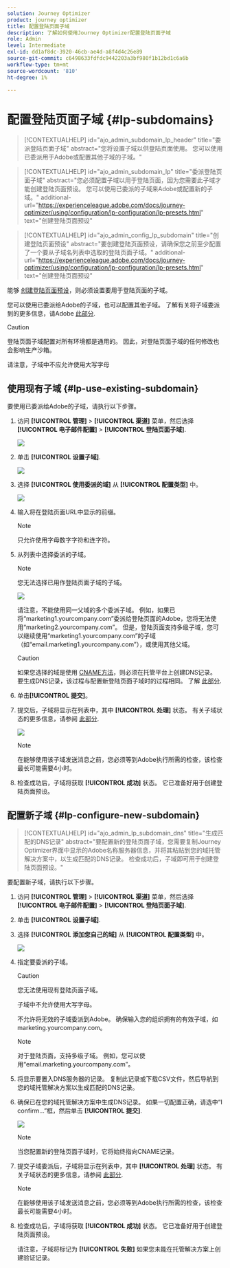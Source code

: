 ```yaml
---
solution: Journey Optimizer
product: journey optimizer
title: 配置登陆页面子域
description: 了解如何使用Journey Optimizer配置登陆页面子域
role: Admin
level: Intermediate
exl-id: dd1af8dc-3920-46cb-ae4d-a8f4d4c26e89
source-git-commit: c6498633fdfdc9442203a3bf980f1b12bd1c6a6b
workflow-type: tm+mt
source-wordcount: '810'
ht-degree: 1%

---
```


# 配置登陆页面子域 {#lp-subdomains}

>[!CONTEXTUALHELP]
>id="ajo_admin_subdomain_lp_header"
>title="委派登陆页面子域"
>abstract="您将设置子域以供登陆页面使用。 您可以使用已委派用于Adobe或配置其他子域的子域。"

>[!CONTEXTUALHELP]
>id="ajo_admin_subdomain_lp"
>title="委派登陆页面子域"
>abstract="您必须配置子域以用于登陆页面，因为您需要此子域才能创建登陆页面预设。 您可以使用已委派的子域来Adobe或配置新的子域。"
>additional-url="https://experienceleague.adobe.com/docs/journey-optimizer/using/configuration/lp-configuration/lp-presets.html" text="创建登陆页面预设"

>[!CONTEXTUALHELP]
>id="ajo_admin_config_lp_subdomain"
>title="创建登陆页面预设"
>abstract="要创建登陆页面预设，请确保您之前至少配置了一个要从子域名列表中选取的登陆页面子域。"
>additional-url="https://experienceleague.adobe.com/docs/journey-optimizer/using/configuration/lp-configuration/lp-presets.html" text="创建登陆页面预设"

能够 [创建登陆页面预设](lp-presets.md)，则必须设置要用于登陆页面的子域。

您可以使用已委派给Adobe的子域，也可以配置其他子域。 了解有关将子域委派到的更多信息，请Adobe [此部分](../configuration/delegate-subdomain.md).

>[!CAUTION]
>
>登陆页面子域配置对所有环境都是通用的。 因此，对登陆页面子域的任何修改也会影响生产沙箱。

请注意，子域中不应允许使用大写字母

## 使用现有子域 {#lp-use-existing-subdomain}

要使用已委派给Adobe的子域，请执行以下步骤。

1. 访问 **[!UICONTROL 管理]** > **[!UICONTROL 渠道]** 菜单，然后选择 **[!UICONTROL 电子邮件配置]** > **[!UICONTROL 登陆页面子域]**.

   ![](assets/lp_access-subdomains.png)

1. 单击 **[!UICONTROL 设置子域]**.

   ![](assets/lp_set-up-subdomain.png)

1. 选择 **[!UICONTROL 使用委派的域]** 从 **[!UICONTROL 配置类型]** 中。

   ![](assets/lp_use-delegated-subdomain.png)

1. 输入将在登陆页面URL中显示的前缀。

   >[!NOTE]
   >
   >只允许使用字母数字字符和连字符。

1. 从列表中选择委派的子域。

   >[!NOTE]
   >
   >您无法选择已用作登陆页面子域的子域。

   <!--Capital letters are not allowed in subdomains. TBC by PM-->

   ![](assets/lp_prefix-and-subdomain.png)

   请注意，不能使用同一父域的多个委派子域。 例如，如果已将“marketing1.yourcompany.com”委派给登陆页面的Adobe，您将无法使用“marketing2.yourcompany.com”。 但是，登陆页面支持多级子域，您可以继续使用“marketing1.yourcompany.com”的子域（如“email.marketing1.yourcompany.com”），或使用其他父域。

   >[!CAUTION]
   >
   >如果您选择的域是使用 [CNAME方法](../configuration/delegate-subdomain.md#cname-subdomain-delegation)，则必须在托管平台上创建DNS记录。 要生成DNS记录，该过程与配置新登陆页面子域时的过程相同。 了解 [此部分](#lp-configure-new-subdomain).

1. 单击&#x200B;**[!UICONTROL 提交]**。

1. 提交后，子域将显示在列表中，其中 **[!UICONTROL 处理]** 状态。 有关子域状态的更多信息，请参阅 [此部分](../configuration/about-subdomain-delegation.md#access-delegated-subdomains).<!--Same statuses?-->

   ![](assets/lp_subdomain-processing.png)

   >[!NOTE]
   >
   >在能够使用该子域发送消息之前，您必须等到Adobe执行所需的检查，该检查最长可能需要4小时。<!--Learn more in [this section](delegate-subdomain.md#subdomain-validation).-->

1. 检查成功后，子域将获取 **[!UICONTROL 成功]** 状态。 它已准备好用于创建登陆页面预设。

## 配置新子域 {#lp-configure-new-subdomain}

>[!CONTEXTUALHELP]
>id="ajo_admin_lp_subdomain_dns"
>title="生成匹配的DNS记录"
>abstract="要配置新的登陆页面子域，您需要复制Journey Optimizer界面中显示的Adobe名称服务器信息，并将其粘贴到您的域托管解决方案中，以生成匹配的DNS记录。 检查成功后，子域即可用于创建登陆页面预设。"

要配置新子域，请执行以下步骤。

1. 访问 **[!UICONTROL 管理]** > **[!UICONTROL 渠道]** 菜单，然后选择 **[!UICONTROL 电子邮件配置]** > **[!UICONTROL 登陆页面子域]**.

1. 单击 **[!UICONTROL 设置子域]**.

1. 选择 **[!UICONTROL 添加您自己的域]** 从 **[!UICONTROL 配置类型]** 中。

   ![](assets/lp_add-your-own-subdomain.png)

1. 指定要委派的子域。

   >[!CAUTION]
   >
   >您无法使用现有登陆页面子域。
   >
   >子域中不允许使用大写字母。

   不允许将无效的子域委派到Adobe。 确保输入您的组织拥有的有效子域，如marketing.yourcompany.com。

   >[!NOTE]
   >
   >对于登陆页面，支持多级子域。 例如，您可以使用“email.marketing.yourcompany.com”。

1. 将显示要置入DNS服务器的记录。 复制此记录或下载CSV文件，然后导航到您的域托管解决方案以生成匹配的DNS记录。

1. 确保已在您的域托管解决方案中生成DNS记录。 如果一切配置正确，请选中“I confirm...”框，然后单击 **[!UICONTROL 提交]**.

   ![](assets/lp_add-your-own-subdomain-confirm.png)

   >[!NOTE]
   >
   >当您配置新的登陆页面子域时，它将始终指向CNAME记录。

1. 提交子域委派后，子域将显示在列表中，其中 **[!UICONTROL 处理]** 状态。 有关子域状态的更多信息，请参阅 [此部分](../configuration/about-subdomain-delegation.md#access-delegated-subdomains).<!--Same statuses?-->

   >[!NOTE]
   >
   >在能够使用该子域发送消息之前，您必须等到Adobe执行所需的检查，该检查最长可能需要4小时。<!--Learn more in [this section](#subdomain-validation).-->

1. 检查成功后，子域将获取 **[!UICONTROL 成功]** 状态。 它已准备好用于创建登陆页面预设。

   请注意，子域将标记为 **[!UICONTROL 失败]** 如果您未能在托管解决方案上创建验证记录。
